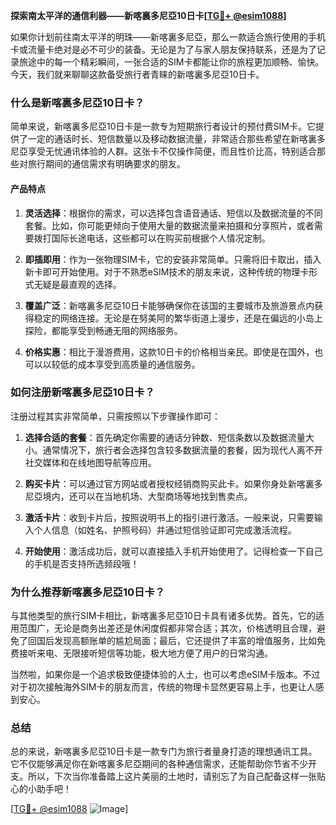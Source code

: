 **探索南太平洋的通信利器——新喀裏多尼亞10日卡[[TG💪+ @esim1088](https://t.me/s/esim1088)]**

如果你计划前往南太平洋的明珠——新喀裏多尼亞，那么一款适合旅行使用的手机卡或流量卡绝对是必不可少的装备。无论是为了与家人朋友保持联系，还是为了记录旅途中的每一个精彩瞬间，一张合适的SIM卡都能让你的旅程更加顺畅、愉快。今天，我们就来聊聊这款备受旅行者青睐的新喀裏多尼亞10日卡。

### 什么是新喀裏多尼亞10日卡？

简单来说，新喀裏多尼亞10日卡是一款专为短期旅行者设计的预付费SIM卡。它提供了一定的通话时长、短信数量以及移动数据流量，非常适合那些希望在新喀裏多尼亞享受无忧通讯体验的人群。这张卡不仅操作简便，而且性价比高，特别适合那些对旅行期间的通信需求有明确要求的朋友。

#### **产品特点**
1. **灵活选择**：根据你的需求，可以选择包含语音通话、短信以及数据流量的不同套餐。比如，你可能更倾向于使用大量的数据流量来拍摄和分享照片，或者需要拨打国际长途电话，这些都可以在购买前根据个人情况定制。
   
2. **即插即用**：作为一张物理SIM卡，它的安装非常简单。只需将旧卡取出，插入新卡即可开始使用。对于不熟悉eSIM技术的朋友来说，这种传统的物理卡形式无疑是最直观的选择。

3. **覆盖广泛**：新喀裏多尼亞10日卡能够确保你在该国的主要城市及旅游景点内获得稳定的网络连接。无论是在努美阿的繁华街道上漫步，还是在偏远的小岛上探险，都能享受到畅通无阻的网络服务。

4. **价格实惠**：相比于漫游费用，这款10日卡的价格相当亲民。即使是在国外，也可以以较低的成本享受到高质量的通信服务。

### 如何注册新喀裏多尼亞10日卡？

注册过程其实非常简单，只需按照以下步骤操作即可：

1. **选择合适的套餐**：首先确定你需要的通话分钟数、短信条数以及数据流量大小。通常情况下，旅行者会选择包含较多数据流量的套餐，因为现代人离不开社交媒体和在线地图导航等应用。

2. **购买卡片**：可以通过官方网站或者授权经销商购买此卡。如果你身处新喀裏多尼亞境内，还可以在当地机场、大型商场等地找到售卖点。

3. **激活卡片**：收到卡片后，按照说明书上的指引进行激活。一般来说，只需要输入个人信息（如姓名、护照号码）并通过短信验证即可完成激活流程。

4. **开始使用**：激活成功后，就可以直接插入手机开始使用了。记得检查一下自己的手机是否支持所选频段哦！

### 为什么推荐新喀裏多尼亞10日卡？

与其他类型的旅行SIM卡相比，新喀裏多尼亞10日卡具有诸多优势。首先，它的适用范围广，无论是商务出差还是休闲度假都非常合适；其次，价格透明且合理，避免了回国后发现高额账单的尴尬局面；最后，它还提供了丰富的增值服务，比如免费接听来电、无限接听短信等功能，极大地方便了用户的日常沟通。

当然啦，如果你是一个追求极致便捷体验的人士，也可以考虑eSIM卡版本。不过对于初次接触海外SIM卡的朋友而言，传统的物理卡显然更容易上手，也更让人感到安心。

### 总结

总的来说，新喀裏多尼亞10日卡是一款专门为旅行者量身打造的理想通讯工具。它不仅能够满足你在新喀裏多尼亞期间的各种通信需求，还能帮助你节省不少开支。所以，下次当你准备踏上这片美丽的土地时，请别忘了为自己配备这样一张贴心的小助手吧！

[[TG💪+ @esim1088](https://t.me/s/esim1088) ![Image](https://i.postimg.cc/4NQfJmqS/Snipaste-2025-05-13-00-14-12.png)]